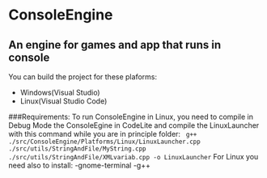 # ConsoleEngine
## An engine for games and app that runs in console

You can build the project for these plaforms:
- Windows(Visual Studio) 
- Linux(Visual Studio Code)
	
###Requirements:
To run ConsoleEngine in Linux, you need to compile in Debug Mode the ConsoleEgine in CodeLite and
	compile the LinuxLauncher with this command while you are in principle folder:
	``` g++ ./src/ConsoleEngine/Platforms/Linux/LinuxLauncher.cpp ./src/utils/StringAndFile/MyString.cpp ./src/utils/StringAndFile/XMLvariab.cpp -o LinuxLauncher```
	For Linux you need also to install:
		-gnome-terminal
		-g++
